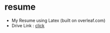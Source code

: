 # resume
 - My Resume using Latex (built on overleaf.com)
 - Drive Link : [click](https://drive.google.com/file/d/1nzllm6hJb9GNbpP_Fs8MK2m9APJdEpSO/view?usp=sharing)
